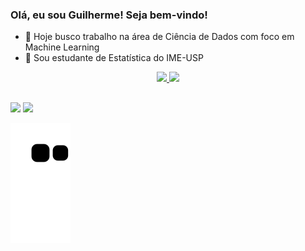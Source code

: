 ### Olá, eu sou Guilherme! Seja bem-vindo!

- 🔭 Hoje busco trabalho na área de Ciência de Dados com foco em Machine Learning
- 🌱 Sou estudante de Estatística do IME-USP
<div align="center">
  <a href="https://github.com/Guilherme-matt">
  <img height="160em" src="https://github-readme-stats.vercel.app/api?username=Guilherme-matt&show_icons=true&theme=nightowl&include_all_commits=true&count_private=true"/>
  <img height="160em" src="https://github-readme-stats.vercel.app/api/top-langs/?username=Guilherme-matt&layout=compact&langs_count=7&theme=nightowl"/>
</div>
  
  ##
 
<div> 
  <a href = "mailto:guilhermemaat@gmail.com"><img src="https://img.shields.io/badge/-Gmail-%23333?style=for-the-badge&logo=gmail&logoColor=white" target="_blank"></a>
  <a href="https://www.linkedin.com/in/guilherme-matt/" target="_blank"><img src="https://img.shields.io/badge/-LinkedIn-%230077B5?style=for-the-badge&logo=linkedin&logoColor=white" target="_blank"></a> 
 
  ![Snake animation](https://github.com/Guilherme-matt/Guilherme-matt/blob/output/github-contribution-grid-snake.svg)
 
</div>

